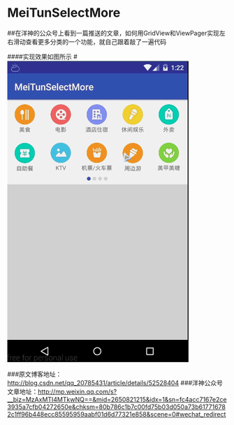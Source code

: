 # MeiTunSelectMore
##在洋神的公众号上看到一篇推送的文章，如何用GridView和ViewPager实现左右滑动查看更多分类的一个功能，就自己跟着敲了一遍代码

####实现效果如图所示
#![image](https://github.com/CKRao/MeiTunSelectMore/blob/master/jdfw.gif)

###原文博客地址：http://blog.csdn.net/qq_20785431/article/details/52528404
###洋神公众号文章地址：http://mp.weixin.qq.com/s?__biz=MzAxMTI4MTkwNQ==&mid=2650821215&idx=1&sn=fc4acc7167e2ce3935a7cfb04272650e&chksm=80b786c1b7c00fd75b03d050a73b617716782c1ff96b448ecc85595959aabf01d6d77321e858&scene=0#wechat_redirect
